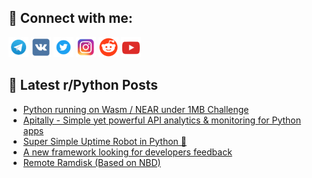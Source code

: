 ## 🔎 Connect with me:
[<img src="https://github.com/bullbesh/bullbesh/blob/main/images/Telegram.png" width="32" height="32" />](https://t.me/bullbesh)
[<img src="https://github.com/bullbesh/bullbesh/blob/main/images/VK.png" width="32" height="32" />](https://vk.com/bullbesh)
[<img src="https://github.com/bullbesh/bullbesh/blob/main/images/Twitter.png" width="32" height="32" />](https://twitter.com/bullbesh1)
[<img src="https://github.com/bullbesh/bullbesh/blob/main/images/Instagram.png" width="32" height="32" />](https://www.instagram.com/bullbesh)
[<img src="https://github.com/bullbesh/bullbesh/blob/main/images/Reddit.png" width="32" height="32" />](https://www.reddit.com/user/bullbesh)
[<img src="https://github.com/bullbesh/bullbesh/blob/main/images/YouTube.png" width="32" height="32" />](https://www.youtube.com/channel/UCtfjRs6uzgq5mfm8S06WTcg)

## 📕 Latest r/Python Posts
<!-- BLOG-POST-LIST:START -->
- [Python running on Wasm / NEAR under 1MB Challenge](https://www.reddit.com/r/Python/comments/1huxrs6/python_running_on_wasm_near_under_1mb_challenge/)
- [Apitally - Simple yet powerful API analytics &amp; monitoring for Python apps](https://www.reddit.com/r/Python/comments/1hut773/apitally_simple_yet_powerful_api_analytics/)
- [Super Simple Uptime Robot in Python 🚀](https://www.reddit.com/r/Python/comments/1husrqc/super_simple_uptime_robot_in_python/)
- [A new framework looking for developers feedback](https://www.reddit.com/r/Python/comments/1husdtt/a_new_framework_looking_for_developers_feedback/)
- [Remote Ramdisk &lpar;Based on NBD&rpar;](https://www.reddit.com/r/Python/comments/1hus3mk/remote_ramdisk_based_on_nbd/)
<!-- BLOG-POST-LIST:END -->
